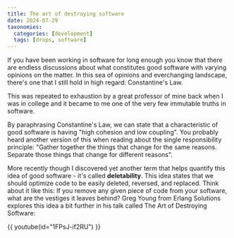 ```yaml
---
title: The art of destroying software
date: 2024-07-29
taxonomies:
  categories: [development]
  tags: [drops, software]
---
```


If you have been working in software for long enough you know that there are endless discussions about what constitutes good software with varying opinions on the matter. In this sea of opinions and everchanging landscape, there's one that I still hold in high regard: Constantine's Law.

<!-- more -->

This was repeated to exhaustion by a great professor of mine back when I was in college and it became to me one of the very few immutable truths in software.

By paraphrasing Constantine's Law, we can state that a characteristic of good software is having "high cohesion and low coupling". You probably heard another version of this when reading about the single responsibility principle: "Gather together the things that change for the same reasons. Separate those things that change for different reasons".

More recently though I discovered yet another term that helps quantify this idea of good software - it's called **deletability**. This idea states that we should optimize code to be easily deleted, reversed, and replaced. Think about it like this: If you remove any given piece of code from your software, what are the vestiges it leaves behind? Greg Young from Erlang Solutions explores this idea a bit further in his talk called The Art of Destroying Software:

{{ youtube(id="1FPsJ-if2RU") }}

